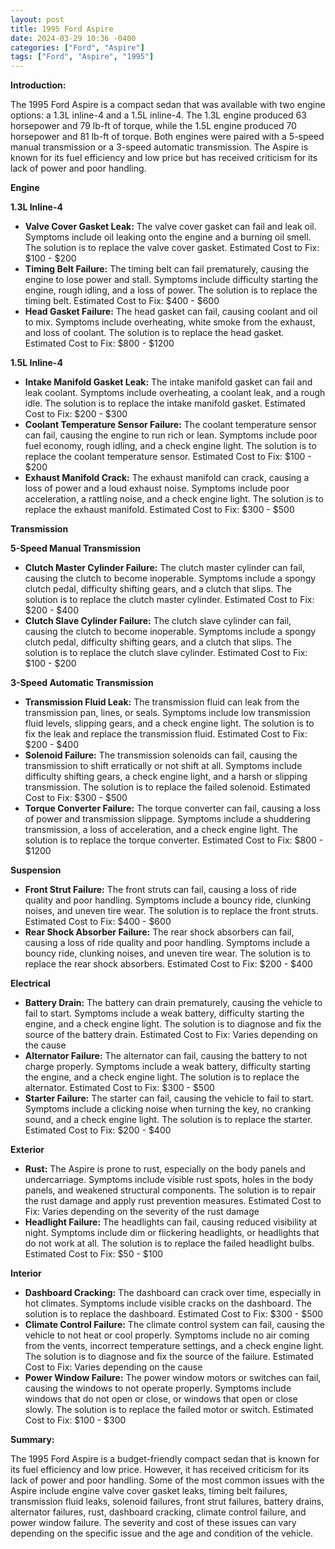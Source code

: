 ```yaml
---
layout: post
title: 1995 Ford Aspire
date: 2024-03-29 10:36 -0400
categories: ["Ford", "Aspire"]
tags: ["Ford", "Aspire", "1995"]
---
```

**Introduction:**

The 1995 Ford Aspire is a compact sedan that was available with two engine options: a 1.3L inline-4 and a 1.5L inline-4. The 1.3L engine produced 63 horsepower and 79 lb-ft of torque, while the 1.5L engine produced 70 horsepower and 81 lb-ft of torque. Both engines were paired with a 5-speed manual transmission or a 3-speed automatic transmission. The Aspire is known for its fuel efficiency and low price but has received criticism for its lack of power and poor handling.

**Engine**

**1.3L Inline-4**

* **Valve Cover Gasket Leak:** The valve cover gasket can fail and leak oil. Symptoms include oil leaking onto the engine and a burning oil smell. The solution is to replace the valve cover gasket. Estimated Cost to Fix: $100 - $200
* **Timing Belt Failure:** The timing belt can fail prematurely, causing the engine to lose power and stall. Symptoms include difficulty starting the engine, rough idling, and a loss of power. The solution is to replace the timing belt. Estimated Cost to Fix: $400 - $600
* **Head Gasket Failure:** The head gasket can fail, causing coolant and oil to mix. Symptoms include overheating, white smoke from the exhaust, and loss of coolant. The solution is to replace the head gasket. Estimated Cost to Fix: $800 - $1200

**1.5L Inline-4**

* **Intake Manifold Gasket Leak:** The intake manifold gasket can fail and leak coolant. Symptoms include overheating, a coolant leak, and a rough idle. The solution is to replace the intake manifold gasket. Estimated Cost to Fix: $200 - $300
* **Coolant Temperature Sensor Failure:** The coolant temperature sensor can fail, causing the engine to run rich or lean. Symptoms include poor fuel economy, rough idling, and a check engine light. The solution is to replace the coolant temperature sensor. Estimated Cost to Fix: $100 - $200
* **Exhaust Manifold Crack:** The exhaust manifold can crack, causing a loss of power and a loud exhaust noise. Symptoms include poor acceleration, a rattling noise, and a check engine light. The solution is to replace the exhaust manifold. Estimated Cost to Fix: $300 - $500

**Transmission**

**5-Speed Manual Transmission**

* **Clutch Master Cylinder Failure:** The clutch master cylinder can fail, causing the clutch to become inoperable. Symptoms include a spongy clutch pedal, difficulty shifting gears, and a clutch that slips. The solution is to replace the clutch master cylinder. Estimated Cost to Fix: $200 - $400
* **Clutch Slave Cylinder Failure:** The clutch slave cylinder can fail, causing the clutch to become inoperable. Symptoms include a spongy clutch pedal, difficulty shifting gears, and a clutch that slips. The solution is to replace the clutch slave cylinder. Estimated Cost to Fix: $100 - $200

**3-Speed Automatic Transmission**

* **Transmission Fluid Leak:** The transmission fluid can leak from the transmission pan, lines, or seals. Symptoms include low transmission fluid levels, slipping gears, and a check engine light. The solution is to fix the leak and replace the transmission fluid. Estimated Cost to Fix: $200 - $400
* **Solenoid Failure:** The transmission solenoids can fail, causing the transmission to shift erratically or not shift at all. Symptoms include difficulty shifting gears, a check engine light, and a harsh or slipping transmission. The solution is to replace the failed solenoid. Estimated Cost to Fix: $300 - $500
* **Torque Converter Failure:** The torque converter can fail, causing a loss of power and transmission slippage. Symptoms include a shuddering transmission, a loss of acceleration, and a check engine light. The solution is to replace the torque converter. Estimated Cost to Fix: $800 - $1200

**Suspension**

* **Front Strut Failure:** The front struts can fail, causing a loss of ride quality and poor handling. Symptoms include a bouncy ride, clunking noises, and uneven tire wear. The solution is to replace the front struts. Estimated Cost to Fix: $400 - $600
* **Rear Shock Absorber Failure:** The rear shock absorbers can fail, causing a loss of ride quality and poor handling. Symptoms include a bouncy ride, clunking noises, and uneven tire wear. The solution is to replace the rear shock absorbers. Estimated Cost to Fix: $200 - $400

**Electrical**

* **Battery Drain:** The battery can drain prematurely, causing the vehicle to fail to start. Symptoms include a weak battery, difficulty starting the engine, and a check engine light. The solution is to diagnose and fix the source of the battery drain. Estimated Cost to Fix: Varies depending on the cause
* **Alternator Failure:** The alternator can fail, causing the battery to not charge properly. Symptoms include a weak battery, difficulty starting the engine, and a check engine light. The solution is to replace the alternator. Estimated Cost to Fix: $300 - $500
* **Starter Failure:** The starter can fail, causing the vehicle to fail to start. Symptoms include a clicking noise when turning the key, no cranking sound, and a check engine light. The solution is to replace the starter. Estimated Cost to Fix: $200 - $400

**Exterior**

* **Rust:** The Aspire is prone to rust, especially on the body panels and undercarriage. Symptoms include visible rust spots, holes in the body panels, and weakened structural components. The solution is to repair the rust damage and apply rust prevention measures. Estimated Cost to Fix: Varies depending on the severity of the rust damage
* **Headlight Failure:** The headlights can fail, causing reduced visibility at night. Symptoms include dim or flickering headlights, or headlights that do not work at all. The solution is to replace the failed headlight bulbs. Estimated Cost to Fix: $50 - $100

**Interior**

* **Dashboard Cracking:** The dashboard can crack over time, especially in hot climates. Symptoms include visible cracks on the dashboard. The solution is to replace the dashboard. Estimated Cost to Fix: $300 - $500
* **Climate Control Failure:** The climate control system can fail, causing the vehicle to not heat or cool properly. Symptoms include no air coming from the vents, incorrect temperature settings, and a check engine light. The solution is to diagnose and fix the source of the failure. Estimated Cost to Fix: Varies depending on the cause
* **Power Window Failure:** The power window motors or switches can fail, causing the windows to not operate properly. Symptoms include windows that do not open or close, or windows that open or close slowly. The solution is to replace the failed motor or switch. Estimated Cost to Fix: $100 - $300

**Summary:**

The 1995 Ford Aspire is a budget-friendly compact sedan that is known for its fuel efficiency and low price. However, it has received criticism for its lack of power and poor handling. Some of the most common issues with the Aspire include engine valve cover gasket leaks, timing belt failures, transmission fluid leaks, solenoid failures, front strut failures, battery drains, alternator failures, rust, dashboard cracking, climate control failure, and power window failure. The severity and cost of these issues can vary depending on the specific issue and the age and condition of the vehicle.

